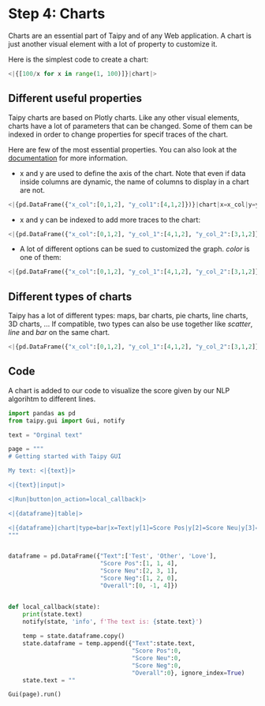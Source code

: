 
# Step 4: Charts
 
Charts are an essential part of Taipy and of any Web application. A chart is just another visual element with a lot of property to customize it.

Here is the simplest code to create a chart:

```python
<|{[100/x for x in range(1, 100)]}|chart|>
```

## Different useful properties

Taipy charts are based on Plotly charts. Like any other visual elements, charts have a lot of parameters that can be changed. Some of them can be indexed in order to change properties for specif traces of the chart. 

Here are few of the most essential properties. You can also look at the [documentation]() for more information.
- x and y are used to define the axis of the chart. Note that even if data inside columns are dynamic, the name of columns to display in a chart are not.

```python
<|{pd.DataFrame({"x_col":[0,1,2], "y_col1":[4,1,2]})}|chart|x=x_col|y=y_col1|>
```

- x and y can be indexed to add more traces to the chart:

```python
<|{pd.DataFrame({"x_col":[0,1,2], "y_col_1":[4,1,2], "y_col_2":[3,1,2]})}|chart|x=x_col|y[1]=y_col_1|y[2]=y_col_2|>
```

- A lot of different options can be sued to customized the graph. _color_ is one of them:

```python
<|{pd.DataFrame({"x_col":[0,1,2], "y_col_1":[4,1,2], "y_col_2":[3,1,2]})}|chart|x=x_col|y[1]=y_col_1|y[2]=y_col_2|type[1]=bar|color[1]=green|>
```

## Different types of charts

Taipy has a lot of different types: maps, bar charts, pie charts, line charts, 3D charts, ...  If compatible, two types can also be use together like _scatter_, _line_ and _bar_ on the same chart.

```python
<|{pd.DataFrame({"x_col":[0,1,2], "y_col_1":[4,1,2], "y_col_2":[3,1,2]})}|chart|x=x_col|y[1]=y_col_1|y[2]=y_col_2|type[1]=bar|>
```

## Code

A chart is added to our code to visualize the score given by our NLP algorihtm to different lines.

```python
import pandas as pd 
from taipy.gui import Gui, notify

text = "Orginal text"

page = """
# Getting started with Taipy GUI

My text: <|{text}|>

<|{text}|input|>

<|Run|button|on_action=local_callback|>

<|{dataframe}|table|>

<|{dataframe}|chart|type=bar|x=Text|y[1]=Score Pos|y[2]=Score Neu|y[3]=Score Neg|y[4]=Overall|color[1]=green|color[2]=grey|color[3]=red|type[4]=line|>
"""


dataframe = pd.DataFrame({"Text":['Test', 'Other', 'Love'],
                          "Score Pos":[1, 1, 4],
                          "Score Neu":[2, 3, 1],
                          "Score Neg":[1, 2, 0],
                          "Overall":[0, -1, 4]})


def local_callback(state):
    print(state.text)
    notify(state, 'info', f'The text is: {state.text}')
    
    temp = state.dataframe.copy()
    state.dataframe = temp.append({"Text":state.text,
                                   "Score Pos":0,
                                   "Score Neu":0,
                                   "Score Neg":0,
                                   "Overall":0}, ignore_index=True)
    state.text = ""

Gui(page).run()
```
